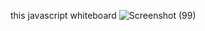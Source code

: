 this javascript whiteboard
![Screenshot (99)](https://github.com/keerthana-v5j/JSwhiteboard/assets/137034777/d9b7ca5b-5ff4-4d14-839d-02bc9be880a1)

